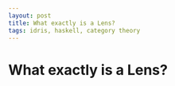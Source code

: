 ```yaml
---
layout: post
title: What exactly is a Lens?
tags: idris, haskell, category theory
---
```


What exactly is a Lens?
=======================

